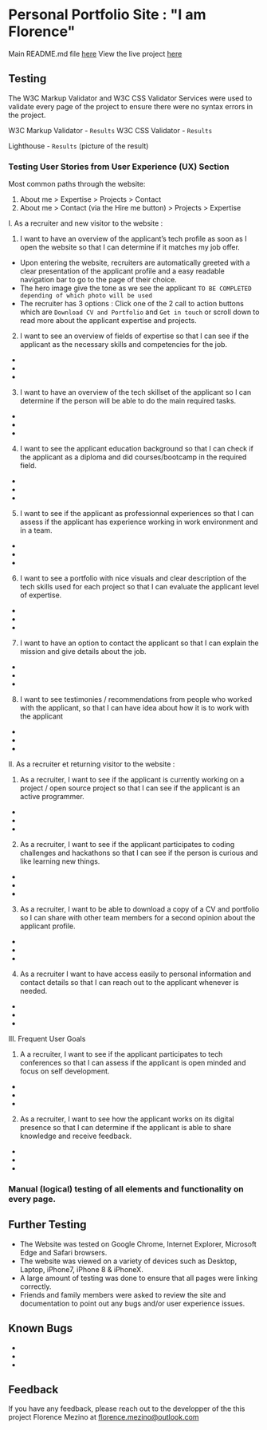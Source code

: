 
# Personal Portfolio Site : "I am Florence" 

Main README.md file [here](https://github.com/florencemezino/i-am-florence/blob/master/README.md)
View the live project [here](link)


## Testing 

The W3C Markup Validator and W3C CSS Validator Services were used to validate every page of the project to ensure there were no syntax errors in the project.

W3C Markup Validator - `Results`
W3C CSS Validator - `Results`

Lighthouse - `Results` (picture of the result)

### Testing User Stories from User Experience (UX) Section

Most common paths through the website:
1. About me > Expertise > Projects > Contact
2. About me > Contact (via the Hire me button) > Projects > Expertise


I. As a recruiter and new visitor to the website :

1. I want to have an overview of the applicant’s tech profile as soon as I open the website so that I can determine if it matches my job offer.
- Upon entering the website, recruiters are automatically greeted with a clear presentation of the applicant profile and a easy readable navigation bar to go to the page of their choice.
- The hero image give the tone as we see the applicant `TO BE COMPLETED depending of which photo will be used`
- The recruiter has 3 options : Click one of the 2 call to action buttons which are `Download CV and Portfolio` and `Get in touch` or scroll down to read more about the applicant expertise and projects.

2. I want to see an overview of fields of expertise so that I can see if the applicant as the necessary skills and competencies for the job.
- 
- 
- 

3. I want to have an overview of the tech skillset of the applicant so I can determine if the person will be able to do the main required tasks.
- 
- 
- 
 
4. I want to see the applicant education background so that I can check if the applicant as a diploma and did courses/bootcamp in the required field.
- 
- 
- 

5. I want to see if the applicant as professionnal experiences so that I can assess if the applicant has experience working in work environment and in a team.
- 
- 
- 

6. I want to see a portfolio with nice visuals and clear description of the tech skills used for each project so that I can evaluate the applicant level of expertise.
- 
- 
- 

7. I want to have an option to contact the applicant so that I can explain the mission and give details about the job.
- 
- 
- 

8. I want to see testimonies / recommendations from people who worked with the applicant, so that I can have idea about how it is to work with the applicant
- 
- 
- 


II. As a recruiter et returning visitor  to the website :


1. As a recruiter, I want to see if the applicant is currently working on a project / open source project so that I can see if the applicant is an active programmer.
- 
- 
- 

2. As a recruiter, I want to see if the applicant participates to coding challenges and hackathons so that I can see if the person is curious and like learning new things.
- 
- 
- 

3. As a recruiter, I want to be able to download a copy of a CV and portfolio so I can share with other team members for a second opinion about the applicant profile.
- 
- 
- 

4. As a recruiter I want to have access easily to personal information and contact details so that I can reach out to the applicant whenever is needed.
- 
- 
- 

III. Frequent User Goals

1. A a recruiter, I want to see if the applicant participates to tech conferences so that I can assess if the applicant is open minded and focus on self development.
- 
- 
- 

2. As a recruiter, I want to see how the applicant works on its digital presence so that I can determine if the applicant is able to share knowledge and receive feedback.
- 
- 
- 


### Manual (logical) testing of all elements and functionality on every page.






## Further Testing

* The Website was tested on Google Chrome, Internet Explorer, Microsoft Edge and Safari browsers.
* The website was viewed on a variety of devices such as Desktop, Laptop, iPhone7, iPhone 8 & iPhoneX.
* A large amount of testing was done to ensure that all pages were linking correctly.
* Friends and family members were asked to review the site and documentation to point out any bugs and/or user experience issues.

## Known Bugs

* 
* 
* 

## Feedback

If you have any feedback, please reach out to the developper of the this project Florence Mezino at florence.mezino@outlook.com 
